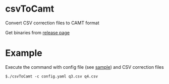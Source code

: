 # csvToCamt
Convert CSV correction files to CAMT format

Get binaries from [release page](https://github.com/krishnaprasadmg/csvToCamt/releases/tag/v0.1.0)

# Example

Execute the command with config file (see [sample](config.yaml)) and CSV correction files

```
$./csvToCamt -c config.yaml q3.csv q4.csv
```
